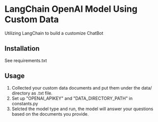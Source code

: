 # LangChain OpenAI Model Using Custom Data

Utilizing LangChain to build a customize ChatBot

## Installation

See requirements.txt

## Usage

1. Collected your custom data documents and put them under the data/ directory as .txt file. 
2. Set up "OPENAI_APIKEY" and "DATA_DIRECTORY_PATH" in constants.py
3. Selcted the model type and run, the model will answer your questions based on the documents you provide.
